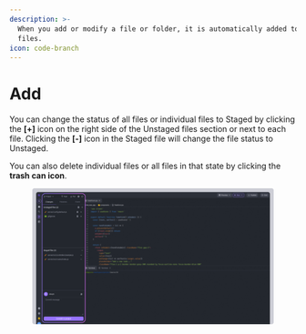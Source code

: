 ```yaml
---
description: >-
  When you add or modify a file or folder, it is automatically added to Unstaged
  files.
icon: code-branch
---
```


# Add

You can change the status of all files or individual files to Staged by clicking the **\[+]** icon on the right side of the Unstaged files section or next to each file. Clicking the **\[-]** icon in the Staged file will change the file status to Unstaged.&#x20;

You can also delete individual files or all files in that state by clicking the **trash can icon**.

<figure><img src="../../../.gitbook/assets/git_01 (4).png" alt=""><figcaption></figcaption></figure>
